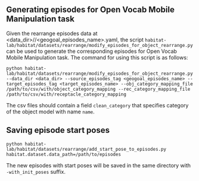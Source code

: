 ## Generating episodes for Open Vocab Mobile Manipulation task

Given the rearrange episodes data at <data_dir>/<split>/<geogoal_episodes_name>.yaml, the script `habitat-lab/habitat/datasets/rearrange/modify_episodes_for_object_rearrange.py` can be used to generate the corresponding episodes for Open Vocab Mobile Manipulation task. The command for using this script is as follows:

```
python habitat-lab/habitat/datasets/rearrange/modify_episodes_for_object_rearrange.py --data_dir <data_dir> --source_episodes_tag <geogoal_episodes_name> --target_episodes_tag <target_episodes_name> --obj_category_mapping_file /path/to/csv/with/object_category_mapping --rec_category_mapping_file /path/to/csv/with/receptacle_category_mapping
```

The csv files should contain a field `clean_category` that specifies category of the object model with name `name`.

## Saving episode start poses
```
python habitat-lab/habitat/datasets/rearrange/add_start_pose_to_episodes.py habitat.dataset.data_path=/path/to/episodes
```
The new episodes with start poses will be saved in the same directory with `-with_init_poses` suffix.